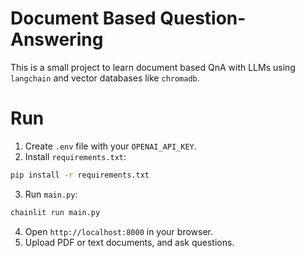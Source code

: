 # Document Based Question-Answering
This is a small project to learn document based QnA with LLMs using `langchain` and vector databases like `chromadb`. 

# Run
1. Create `.env` file with your `OPENAI_API_KEY`.
2. Install `requirements.txt`:
```bash
pip install -r requirements.txt
```
3. Run `main.py`:
```bash
chainlit run main.py
```
4. Open `http://localhost:8000` in your browser.
5. Upload PDF or text documents, and ask questions.